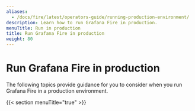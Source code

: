 ```yaml
---
aliases:
  - /docs/fire/latest/operators-guide/running-production-environment/
description: Learn how to run Grafana Fire in production.
menuTitle: Run in production
title: Run Grafana Fire in production
weight: 80
---
```


# Run Grafana Fire in production

The following topics provide guidance for you to consider when you run Grafana Fire in a production environment.

{{< section menuTitle="true" >}}
